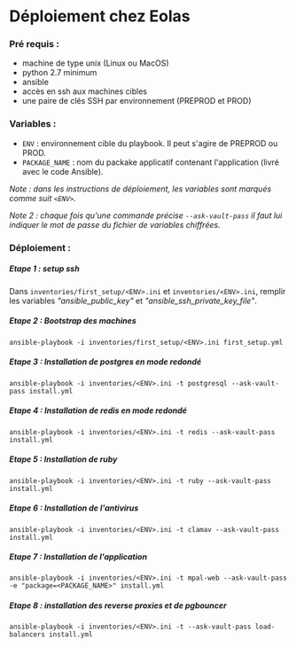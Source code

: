 # Déploiement chez Eolas

### Pré requis :
  - machine de type unix (Linux ou MacOS)
  - python 2.7 minimum
  - ansible
  - accès en ssh aux machines cibles
  - une paire de clés SSH par environnement (PREPROD et PROD)

### Variables :
  - `ENV` : environnement cible du playbook. Il peut s'agire de PREPROD ou PROD.
  - `PACKAGE_NAME` : nom du packake applicatif contenant l'application (livré avec le code Ansible).

_Note : dans les instructions de déploiement, les variables sont marqués comme suit `<ENV>`._

_Note 2 : chaque fois qu'une commande précise `--ask-vault-pass` il faut lui indiquer le mot de passe du fichier de variables chiffrées._

### Déploiement :

##### Etape 1 : setup ssh
Dans `inventories/first_setup/<ENV>.ini` et `inventories/<ENV>.ini`, remplir les variables _"ansible_public_key"_ et _"ansible_ssh_private_key_file"_.

##### Etape 2 : Bootstrap des machines

`ansible-playbook -i inventories/first_setup/<ENV>.ini first_setup.yml`

##### Etape 3 : Installation de postgres en mode redondé

`ansible-playbook -i inventories/<ENV>.ini -t postgresql --ask-vault-pass install.yml`

##### Etape 4 : Installation de redis en mode redondé
`ansible-playbook -i inventories/<ENV>.ini -t redis --ask-vault-pass install.yml`

##### Etape 5 : Installation de ruby
`ansible-playbook -i inventories/<ENV>.ini -t ruby --ask-vault-pass install.yml`

##### Etape 6 : Installation de l'antivirus
`ansible-playbook -i inventories/<ENV>.ini -t clamav --ask-vault-pass install.yml`

##### Etape 7 : Installation de l'application
`ansible-playbook -i inventories/<ENV>.ini -t mpal-web --ask-vault-pass -e "package=<PACKAGE_NAME>" install.yml`

##### Etape 8 : installation des reverse proxies et de pgbouncer
`ansible-playbook -i inventories/<ENV>.ini -t --ask-vault-pass load-balancers install.yml`
